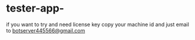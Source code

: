 # tester-app-
if you want to try and need license key copy your machine id and  just email to botserver445566@gmail.com
